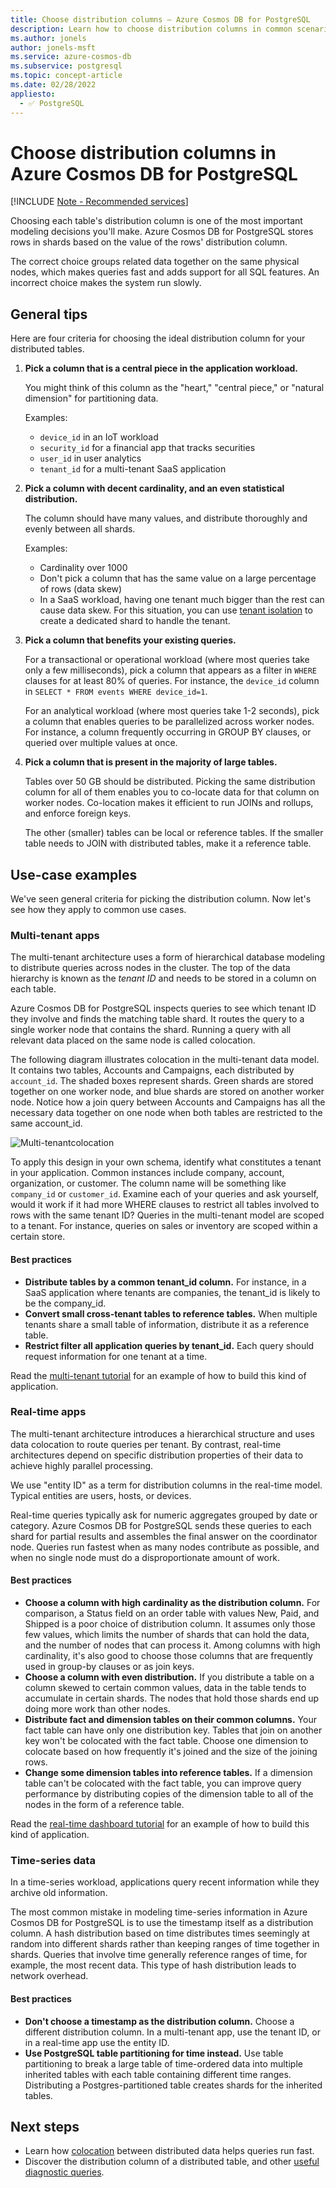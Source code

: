 ```yaml
---
title: Choose distribution columns – Azure Cosmos DB for PostgreSQL
description: Learn how to choose distribution columns in common scenarios in Azure Cosmos DB for PostgreSQL.
ms.author: jonels
author: jonels-msft
ms.service: azure-cosmos-db
ms.subservice: postgresql
ms.topic: concept-article
ms.date: 02/28/2022
appliesto:
  - ✅ PostgreSQL
---
```


# Choose distribution columns in Azure Cosmos DB for PostgreSQL

[!INCLUDE [Note - Recommended services](includes/note-recommended-services.md)]

Choosing each table's distribution column is one of the most important modeling decisions you'll make. Azure Cosmos DB for PostgreSQL stores rows in shards based on the value of the rows' distribution column.

The correct choice groups related data together on the same physical nodes, which makes queries fast and adds support for all SQL features. An incorrect choice makes the system run slowly.

## General tips

Here are four criteria for choosing the ideal distribution column for your distributed tables.

1. **Pick a column that is a central piece in the application workload.**

   You might think of this column as the "heart," "central piece," or "natural dimension"
   for partitioning data.

   Examples:

   * `device_id` in an IoT workload
   * `security_id` for a financial app that tracks securities
   * `user_id` in user analytics
   * `tenant_id` for a multi-tenant SaaS application

2. **Pick a column with decent cardinality, and an even statistical distribution.**

   The column should have many values, and distribute thoroughly and evenly between all shards.

   Examples:

   * Cardinality over 1000
   * Don't pick a column that has the same value on a large percentage of rows (data skew)
   * In a SaaS workload, having one tenant much bigger than the rest can cause data skew. For this situation, you can use [tenant isolation](reference-functions.md#isolate_tenant_to_new_shard) to create a dedicated shard to handle the tenant.

3. **Pick a column that benefits your existing queries.**

   For a transactional or operational workload (where most queries take only a few milliseconds), pick a column that appears as a filter in `WHERE` clauses for at least 80% of queries.  For instance, the `device_id` column in `SELECT * FROM events WHERE device_id=1`.

   For an analytical workload (where most queries take 1-2 seconds), pick a column that enables queries to be parallelized across worker nodes. For instance, a column frequently occurring in GROUP BY clauses, or queried over multiple values at once.

4. **Pick a column that is present in the majority of large tables.**

   Tables over 50 GB should be distributed. Picking the same distribution column for all of them enables you to co-locate data for that column on worker nodes. Co-location makes it efficient to run JOINs and rollups, and enforce foreign keys.

   The other (smaller) tables can be local or reference tables. If the smaller table needs to JOIN with distributed tables, make it a reference table.

## Use-case examples

We've seen general criteria for picking the distribution column. Now let's see how they apply to common use cases.

### Multi-tenant apps

The multi-tenant architecture uses a form of hierarchical database modeling to distribute queries across nodes in the cluster. The top of the data hierarchy is known as the *tenant ID* and needs to be stored in a column on each table.

Azure Cosmos DB for PostgreSQL inspects queries to see which tenant ID they involve and finds the matching table shard. It routes the query to a single worker node that contains the shard. Running a query with all relevant data placed on the same node is called colocation.

The following diagram illustrates colocation in the multi-tenant data model. It contains two tables, Accounts and Campaigns, each distributed by `account_id`. The shaded boxes represent shards. Green shards are stored together on one worker node, and blue shards are stored on another worker node. Notice how a join query between Accounts and Campaigns has all the necessary data together on one node when both tables are restricted to the same account\_id.

![Multi-tenantcolocation](media/concepts-choosing-distribution-column/multi-tenant-colocation.png)

To apply this design in your own schema, identify what constitutes a tenant in your application. Common instances include company, account, organization, or customer. The column name will be something like `company_id` or `customer_id`. Examine each of your queries and ask yourself, would it work if it had more WHERE clauses to restrict all tables involved to rows with the same tenant ID?  Queries in the multi-tenant model are scoped to a tenant. For instance, queries on sales or inventory are scoped within a certain store.

#### Best practices

-   **Distribute tables by a common tenant\_id column.** For instance, in a SaaS application where tenants are companies, the tenant\_id is likely to be the company\_id.
-   **Convert small cross-tenant tables to reference tables.** When multiple tenants share a small table of information, distribute it as a reference table.
-   **Restrict filter all application queries by tenant\_id.** Each query should request information for one tenant at a time.

Read the [multi-tenant tutorial](./tutorial-design-database-multi-tenant.md) for an example of how to build this kind of application.

### Real-time apps

The multi-tenant architecture introduces a hierarchical structure and uses data colocation to route queries per tenant. By contrast, real-time architectures depend on specific distribution properties of their data to achieve highly parallel processing.

We use "entity ID" as a term for distribution columns in the real-time model. Typical entities are users, hosts, or devices.

Real-time queries typically ask for numeric aggregates grouped by date or category. Azure Cosmos DB for PostgreSQL sends these queries to each shard for partial results and assembles the final answer on the coordinator node. Queries run fastest when as many nodes contribute as possible, and when no single node must do a disproportionate amount of work.

#### Best practices

-   **Choose a column with high cardinality as the distribution column.** For comparison, a Status field on an order table with values New, Paid, and Shipped is a poor choice of distribution column.
    It assumes only those few values, which limits the number of shards that can hold the data, and the number of nodes that can process it.
    Among columns with high cardinality, it's also good to choose those columns that are frequently used in group-by clauses or as join keys.
-   **Choose a column with even distribution.** If you distribute a table on a column skewed to certain common values, data in the table tends to accumulate in certain shards. The nodes that hold those shards end up doing more work than other nodes.
-   **Distribute fact and dimension tables on their common columns.**
    Your fact table can have only one distribution key. Tables that join on another key won't be colocated with the fact table. Choose one dimension to colocate based on how frequently it's joined and the size of the joining rows.
-   **Change some dimension tables into reference tables.** If a dimension table can't be colocated with the fact table, you can improve query performance by distributing copies of the dimension table to all of the nodes in the form of a reference table.

Read the [real-time dashboard tutorial](./tutorial-design-database-realtime.md) for an example of how to build this kind of application.

### Time-series data

In a time-series workload, applications query recent information while they archive old information.

The most common mistake in modeling time-series information in Azure Cosmos DB for PostgreSQL is to use the timestamp itself as a distribution column. A hash distribution based on time distributes times seemingly at random into different shards rather than keeping ranges of time together in shards. Queries that involve time generally reference ranges of time, for example, the most recent data. This type of hash distribution leads to network overhead.

#### Best practices

-   **Don't choose a timestamp as the distribution column.** Choose a different distribution column. In a multi-tenant app, use the tenant ID, or in a real-time app use the entity ID.
-   **Use PostgreSQL table partitioning for time instead.** Use table partitioning to break a large table of time-ordered data into multiple inherited tables with each table containing different time ranges. Distributing a Postgres-partitioned table creates shards for the inherited tables.

## Next steps

- Learn how [colocation](concepts-colocation.md) between distributed data helps queries run fast.
- Discover the distribution column of a distributed table, and other [useful diagnostic queries](howto-useful-diagnostic-queries.md).
